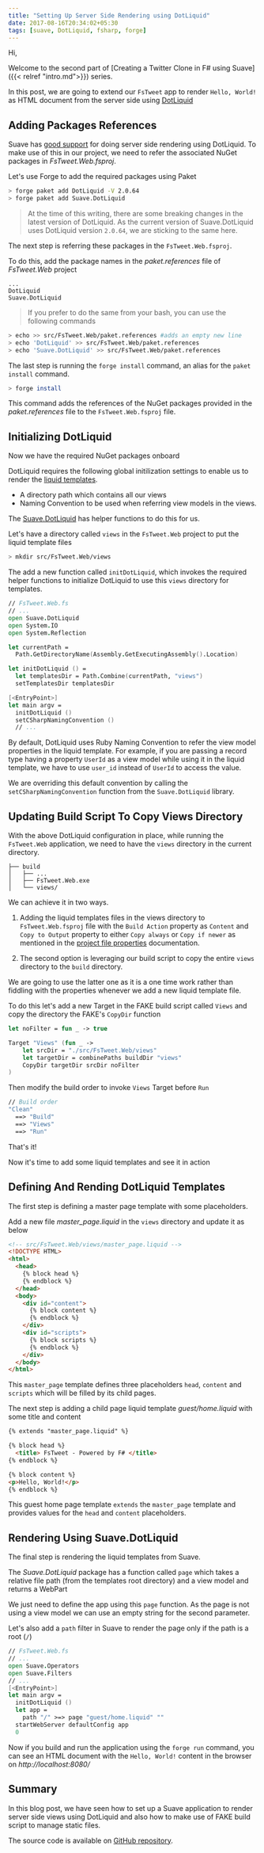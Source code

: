 ```yaml
---
title: "Setting Up Server Side Rendering using DotLiquid"
date: 2017-08-16T20:34:02+05:30
tags: [suave, DotLiquid, fsharp, forge]
---
```


Hi,

Welcome to the second part of [Creating a Twitter Clone in F# using Suave]({{< relref "intro.md">}}) series. 

In this post, we are going to extend our `FsTweet` app to render `Hello, World!` as HTML document from the server side using [DotLiquid](http://dotliquidmarkup.org/)

## Adding Packages References

Suave has [good support](https://suave.io/dotliquid.html) for doing server side rendering using DotLiquid. To make use of this in our project, we need to refer the associated NuGet packages in *FsTweet.Web.fsproj*.

Let's use Forge to add the required packages using Paket

```bash
> forge paket add DotLiquid -V 2.0.64
> forge paket add Suave.DotLiquid
```

> At the time of this writing, there are some breaking changes in the latest version of DotLiquid. As the current version of Suave.DotLiquid uses DotLiquid version `2.0.64`, we are sticking to the same here. 

The next step is referring these packages in the `FsTweet.Web.fsproj`.

To do this, add the package names in the *paket.references* file of *FsTweet.Web* project

```
...
DotLiquid
Suave.DotLiquid
```

> If you prefer to do the same from your bash, you can use the following commands
  ```bash
  > echo >> src/FsTweet.Web/paket.references #adds an empty new line
  > echo 'DotLiquid' >> src/FsTweet.Web/paket.references
  > echo 'Suave.DotLiquid' >> src/FsTweet.Web/paket.references
  ```

The last step is running the `forge install` command, an alias for the `paket install` command.

```bash
> forge install
```

This command adds the references of the NuGet packages provided in the *paket.references* file to the `FsTweet.Web.fsproj` file.

## Initializing DotLiquid

Now we have the required NuGet packages onboard

DotLiquid requires the following global initilization settings to enable us to render the [liquid templates](https://shopify.github.io/liquid/).

* A directory path which contains all our views 
* Naming Convention to be used when referring view models in the views. 

The [Suave.DotLiquid](https://www.nuget.org/packages/Suave.DotLiquid/) has helper functions to do this for us.

Let's have a directory called `views` in the `FsTweet.Web` project to put the liquid template files

```bash
> mkdir src/FsTweet.Web/views
```

The add a new function called `initDotLiquid`, which invokes the required helper functions to initialize DotLiquid to use this `views` directory for templates. 

```fsharp
// FsTweet.Web.fs
// ...
open Suave.DotLiquid
open System.IO
open System.Reflection

let currentPath =
  Path.GetDirectoryName(Assembly.GetExecutingAssembly().Location)

let initDotLiquid () =
  let templatesDir = Path.Combine(currentPath, "views")
  setTemplatesDir templatesDir

[<EntryPoint>]
let main argv =
  initDotLiquid ()
  setCSharpNamingConvention ()
  // ...
```

By default, DotLiquid uses Ruby Naming Convention to refer the view model properties in the liquid template. For example, if you are passing a record type having a property `UserId` as a view model while using it in the liquid template, we have to use `user_id` instead of `UserId` to access the value. 

We are overriding this default convention by calling the `setCSharpNamingConvention` function from the `Suave.DotLiquid` library.  

## Updating Build Script To Copy Views Directory

With the above DotLiquid configuration in place, while running the `FsTweet.Web` application, we need to have the `views` directory in the current directory.

```
├── build
│   ├── ...
│   ├── FsTweet.Web.exe
│   └── views/
``` 

We can achieve it in two ways.

1. Adding the liquid templates files in the views directory to `FsTweet.Web.fsproj` file with the `Build Action` property as `Content` and `Copy to Output` property to either `Copy always` or `Copy if newer` as mentioned in the [project file properties](https://msdn.microsoft.com/en-us/library/0c6xyb66(v=vs.100).aspx) documentation. 

2. The second option is leveraging our build script to copy the entire `views` directory to the `build` directory.

We are going to use the latter one as it is a one time work rather than fiddling with the properties whenever we add a new liquid template file.

To do this let's add a new Target in the FAKE build script called `Views` and copy the directory the FAKE's `CopyDir` function

```fsharp
let noFilter = fun _ -> true

Target "Views" (fun _ ->
    let srcDir = "./src/FsTweet.Web/views"
    let targetDir = combinePaths buildDir "views"
    CopyDir targetDir srcDir noFilter
)
```

Then modify the build order to invoke `Views` Target before `Run`

```fsharp
// Build order
"Clean"
  ==> "Build"
  ==> "Views"
  ==> "Run"
```

That's it!

Now it's time to add some liquid templates and see it in action


## Defining And Rending DotLiquid Templates

The first step is defining a master page template with some placeholders.

Add a new file *master_page.liquid* in the `views` directory and update it as below

```html
<!-- src/FsTweet.Web/views/master_page.liquid -->
<!DOCTYPE HTML>
<html>
  <head>
    {% block head %}
    {% endblock %}
  </head>
  <body>
    <div id="content">
      {% block content %}
      {% endblock %}
    </div>
    <div id="scripts">
      {% block scripts %}
      {% endblock %}
    </div>		
  </body>
</html>
```

This `master_page` template defines three placeholders `head`, `content` and `scripts` which will be filled by its child pages.

The next step is adding a child page liquid template *guest/home.liquid* with some title and content

```html
{% extends "master_page.liquid" %}

{% block head %}
  <title> FsTweet - Powered by F# </title>
{% endblock %}

{% block content %}
<p>Hello, World!</p>
{% endblock %}
```

This guest home page template `extends` the `master_page` template and provides values for the `head` and `content` placeholders.

## Rendering Using Suave.DotLiquid

The final step is rendering the liquid templates from Suave.

The *Suave.DotLiquid* package has a function called `page` which takes a relative file path (from the templates root directory) and a view model and returns a WebPart

We just need to define the app using this `page` function. As the page is not using a view model we can use an empty string for the second parameter.

Let's also add a `path` filter in Suave to render the page only if the path is a root (`/`)

```fsharp
// FsTweet.Web.fs
// ...
open Suave.Operators
open Suave.Filters
// ...
[<EntryPoint>]
let main argv =
  initDotLiquid ()  
  let app = 
    path "/" >=> page "guest/home.liquid" ""
  startWebServer defaultConfig app
  0
```

Now if you build and run the application using the `forge run` command, you can see an HTML document with the `Hello, World!` content in the browser on *http://localhost:8080/*

## Summary

In this blog post, we have seen how to set up a Suave application to render server side views using DotLiquid and also how to make use of FAKE build script to manage static files. 

The source code is available on [GitHub repository](https://github.com/demystifyfp/FsTweet/tree/v0.1). 